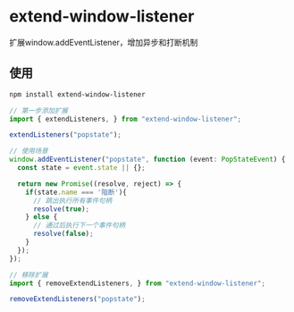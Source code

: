 # extend-window-listener

扩展window.addEventListener，增加异步和打断机制

## 使用

```bash
npm install extend-window-listener
```

```ts
// 第一步添加扩展
import { extendListeners, } from "extend-window-listener";

extendListeners("popstate");

// 使用场景
window.addEventListener("popstate", function (event: PopStateEvent) {
  const state = event.state || {};

  return new Promise((resolve, reject) => {
    if(state.name === '阻断'){
      // 跳出执行所有事件句柄
      resolve(true);
    } else {
      // 通过后执行下一个事件句柄
      resolve(false);
    }
  });
});
```

```ts
// 移除扩展
import { removeExtendListeners, } from "extend-window-listener";

removeExtendListeners("popstate");
```


